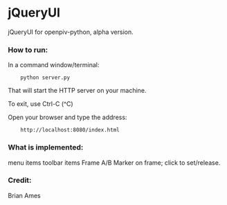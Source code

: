 # jQueryUI
jQueryUI for openpiv-python, alpha version.



### How to run:

In a command window/terminal:
  
        python server.py

That will start the HTTP server on your machine. 

To exit, use Ctrl-C (^C)

Open your browser and type the address: 

        http://localhost:8080/index.html


### What is implemented:

menu items
toolbar items
Frame A/B
Marker on frame; click to set/release.


### Credit: 

Brian Ames

